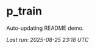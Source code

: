 # p_train

Auto-updating README demo.

<!--START_SECTION:status-->
_Last run: 2025-08-25 23:18 UTC_
<!--END_SECTION:status-->











































































































































